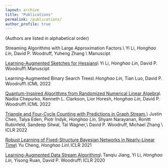 ```yaml
---
layout: archive
title: "Publications"
permalink: /publications/
author_profile: true
---
```


(Authors are listed in alphabetical order)

Streaming Algorithms with Large Approximation Factors.\\
Yi Li, *Honghao Lin*, David P. Woodruff, Yuheng Zhang \\
Manuscipt


[Learning-Augmented Sketches for Hessians](https://arxiv.org/pdf/2102.12317.pdf)\\
Yi Li, *Honghao Lin*, David P. Woodruff\\
Manuscipt

Learning-Augmented Binary Search Trees\\
*Honghao Lin*, Tian Luo, David P. Woodruff\\
ICML 2022

[Quantum-Inspired Algorithms from Randomized Numerical Linear Algebra](https://arxiv.org/pdf/2011.04125.pdf)\\
Nadiia Chepurko, Kenneth L. Clarkson, Lior Horesh, *Honghao Lin*, David P. Woodruff\\
ICML 2022

[Triangle and Four-Cycle Counting with Predictions in Graph Stream.](https://arxiv.org/pdf/2203.09572.pdf)\\
Justin Chen, Talya Eden, Piotr Indyk, *Honghao Lin*, Shyam Narayanan, Ronitt Rubinfeld, Sandeep Silwal, Tal Wagner,\\
David P. Woodruff, Michael Zhang \\
ICLR 2022

[Robust Learning of Fixed-Structure Bayesian Networks in Nearly-Linear Time](https://arxiv.org/pdf/2105.05555.pdf)\\
Yu Cheng, *Honghao Lin*\\
ICLR 2021

[Learning-Augmented Data Stream Algorithms](https://openreview.net/pdf?id=HyxJ1xBYDH)\\
Tanqiu Jiang, Yi Li, *Honghao Lin*, Yisong Ruan, David P. Woodruff\\
ICLR 2020